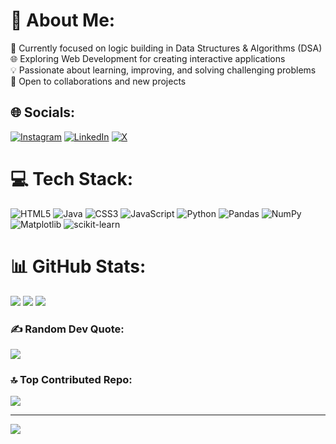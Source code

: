 # 💫 About Me:
🚀 Currently focused on logic building in Data Structures & Algorithms (DSA)  
🌐 Exploring Web Development for creating interactive applications  
💡 Passionate about learning, improving, and solving challenging problems  
🤝 Open to collaborations and new projects  

## 🌐 Socials:
[![Instagram](https://img.shields.io/badge/Instagram-%23E4405F.svg?logo=Instagram&logoColor=white)](https://instagram.com/ig.Vishav) [![LinkedIn](https://img.shields.io/badge/LinkedIn-%230077B5.svg?logo=linkedin&logoColor=white)](https://linkedin.com/in/vishavgupta) [![X](https://img.shields.io/badge/X-black.svg?logo=X&logoColor=white)](https://x.com/VishavGuptaaa) 

# 💻 Tech Stack:
![HTML5](https://img.shields.io/badge/html5-%23E34F26.svg?style=for-the-badge&logo=html5&logoColor=white) ![Java](https://img.shields.io/badge/java-%23ED8B00.svg?style=for-the-badge&logo=openjdk&logoColor=white) ![CSS3](https://img.shields.io/badge/css3-%231572B6.svg?style=for-the-badge&logo=css3&logoColor=white) ![JavaScript](https://img.shields.io/badge/javascript-%23323330.svg?style=for-the-badge&logo=javascript&logoColor=%23F7DF1E) ![Python](https://img.shields.io/badge/python-3670A0?style=for-the-badge&logo=python&logoColor=ffdd54) ![Pandas](https://img.shields.io/badge/pandas-%23150458.svg?style=for-the-badge&logo=pandas&logoColor=white) ![NumPy](https://img.shields.io/badge/numpy-%23013243.svg?style=for-the-badge&logo=numpy&logoColor=white) ![Matplotlib](https://img.shields.io/badge/Matplotlib-%23ffffff.svg?style=for-the-badge&logo=Matplotlib&logoColor=black) ![scikit-learn](https://img.shields.io/badge/scikit--learn-%23F7931E.svg?style=for-the-badge&logo=scikit-learn&logoColor=white)

# 📊 GitHub Stats:
![](https://github-readme-stats.vercel.app/api?username=VishavGupta01&theme=highcontrast&hide_border=false&include_all_commits=false&count_private=false)  ![](https://github-readme-streak-stats.herokuapp.com/?user=VishavGupta01&theme=highcontrast&hide_border=false)  ![](https://github-readme-stats.vercel.app/api/top-langs/?username=VishavGupta01&theme=highcontrast&hide_border=false&include_all_commits=false&count_private=false&layout=compact&exclude_repo=*.ipynb)  

### ✍️ Random Dev Quote:
![](https://quotes-github-readme.vercel.app/api?type=horizontal&theme=dark)  

### 🔝 Top Contributed Repo:
![](https://github-contributor-stats.vercel.app/api?username=VishavGupta01&limit=5&theme=highcontrast&combine_all_yearly_contributions=true)  

---
[![](https://visitcount.itsvg.in/api?id=VishavGupta01&icon=0&color=1)](https://visitcount.itsvg.in)  

<!-- Proudly created with GPRM ( https://gprm.itsvg.in ) -->
